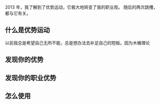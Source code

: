 2013 年，我了解到了优势运动，它极大地转变了我的职业观。
随后的两次跳槽，都与它有关。

## 什么是优势运动
以前我总是希望自己无所不能，总是想办法去补足自己的短板。因为木桶理论
## 发现你的优势
## 发现你的职业优势
## 怎么使用